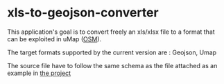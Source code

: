 # xls-to-geojson-converter
This application's goal is to convert freely an xls/xlsx file to a format that can be exploited in uMap ([OSM](https://wiki.openstreetmap.org/wiki/FR:UMap/Guide)).

The target formats supported by the current version are : Geojson, Umap

The source file have to follow the same schema as the file attached as an example in [the project](https://github.com/NaoufalElmeskini/xls-to-geojson-converter/tree/main/back-end/src/main/resources/source)
